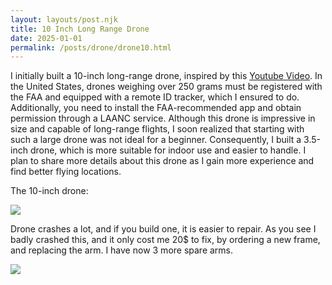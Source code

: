 ```yaml
---
layout: layouts/post.njk
title: 10 Inch Long Range Drone
date: 2025-01-01
permalink: /posts/drone/drone10.html
---
```

I initially built a 10-inch long-range drone, inspired by this [Youtube Video](https://www.youtube.com/watch?v=myyC8T7Jbsw). In the United States, drones weighing over 250 grams must be registered with the FAA and equipped with a remote ID tracker, which I ensured to do. Additionally, you need to install the FAA-recommended app and obtain permission through a LAANC service. Although this drone is impressive in size and capable of long-range flights, I soon realized that starting with such a large drone was not ideal for a beginner. Consequently, I built a 3.5-inch drone, which is more suitable for indoor use and easier to handle. I plan to share more details about this drone as I gain more experience and find better flying locations.

The 10-inch drone:

![](image10inch.png)

Drone crashes a lot, and if you build one, it is easier to repair. As you see I badly crashed this, and it only cost me 20$ to fix, by ordering a new frame, and replacing the arm. I have now 3 more spare arms.

![](crash1.png)

